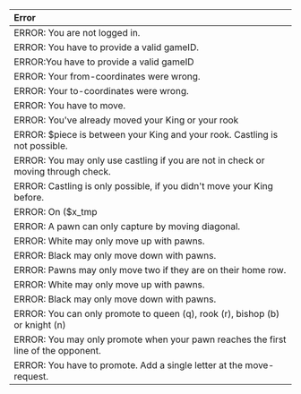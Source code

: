 | **Error**                                    |
|:---------------------------------------------|
| ERROR: You are not logged in.              |
| ERROR: You have to provide a valid gameID. |
| ERROR:You have to provide a valid gameID   |
| ERROR: Your from-coordinates were wrong.   |
| ERROR: Your to-coordinates were wrong.     |
| ERROR: You have to move.                   |
| ERROR: You've already moved your King or your rook |
| ERROR: $piece is between your King and your rook. Castling is not possible. |
| ERROR: You may only use castling if you are not in check or moving through check. |
| ERROR: Castling is only possible, if you didn't move your King before.|
| ERROR: On ($x\_tmp | $y\_tmp) is $piece.      |
| ERROR: A pawn can only capture by moving diagonal. |
| ERROR: White may only move up with pawns.   |
| ERROR: Black may only move down with pawns. |
| ERROR: Pawns may only move two if they are on their home row. |
| ERROR: White may only move up with pawns.   |
| ERROR: Black may only move down with pawns. |
| ERROR: You can only promote to queen (q), rook (r), bishop (b) or knight (n) |
| ERROR: You may only promote when your pawn reaches the first line of the opponent. |
| ERROR: You have to promote. Add a single letter at the move-request. |